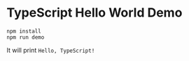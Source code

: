 TypeScript Hello World Demo
============================

```
npm install
npm run demo
```

It will print `Hello, TypeScript!`

